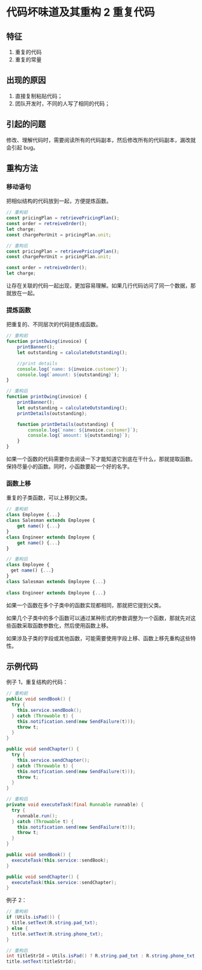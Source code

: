 # 代码坏味道及其重构 2 重复代码

## 特征

1. 重复的代码
2. 重复的常量

## 出现的原因

1. 直接复制粘贴代码；
2. 团队开发时，不同的人写了相同的代码；

## 引起的问题

修改、理解代码时，需要阅读所有的代码副本，然后修改所有的代码副本，漏改就会引起 bug。

## 重构方法

### 移动语句

把相似结构的代码放到一起，方便提炼函数。

```javascript
// 重构前
const pricingPlan = retrievePricingPlan(); 
const order = retreiveOrder();
let charge;
const chargePerUnit = pricingPlan.unit;

// 重构后
const pricingPlan = retrievePricingPlan(); 
const chargePerUnit = pricingPlan.unit; 

const order = retreiveOrder();
let charge;
```

让存在关联的代码一起出现，更加容易理解。如果几行代码访问了同一个数据，那就放在一起。

### 提炼函数

把重复的、不同层次的代码提炼成函数。

```JavaScript
// 重构前
function printOwing(invoice) {
	printBanner();　
	let outstanding = calculateOutstanding();　

	//print details　
	console.log(`name: ${invoice.customer}`);
	console.log(`amount: ${outstanding}`);
}

// 重构后
function printOwing(invoice) {
	printBanner();　
	let outstanding = calculateOutstanding();
	printDetails(outstanding);　

	function printDetails(outstanding) {　　
		console.log(`name: ${invoice.customer}`);　
		console.log(`amount: ${outstanding}`);　
	}
}
```

如果一个函数的代码需要你去阅读一下才能知道它到底在干什么，那就提取函数。保持尽量小的函数。同时，小函数要起一个好的名字。

### 函数上移

重复的子类函数，可以上移到父类。

```javascript
// 重构前
class Employee {...}
class Salesman extends Employee { 　
	get name() {...}
}
class Engineer extends Employee { 　
	get name() {...}
}

// 重构后
class Employee { 
　get name() {...}
}
class Salesman extends Employee {...}
 
class Engineer extends Employee {...}
```

如果一个函数在多个子类中的函数实现都相同，那就把它提到父类。

如果几个子类中的多个函数可以通过某种形式的参数调整为一个函数，那就先对这些函数采取函数参数化，然后使用函数上移。

如果涉及子类的字段或其他函数，可能需要使用字段上移、函数上移先重构这些特性。

## 示例代码

例子 1，重复结构的代码：

```java
// 重构前
public void sendBook() {
  try {
    this.service.sendBook();
  } catch (Throwable t) {
    this.notification.send(new SendFailure(t)));
    throw t;
  }
}

public void sendChapter() {
  try {
    this.service.sendChapter();
  } catch (Throwable t) {
    this.notification.send(new SendFailure(t)));
    throw t;
  }
}

// 重构后
private void executeTask(final Runnable runnable) {
  try {
    runnable.run();
  } catch (Throwable t) {
    this.notification.send(new SendFailure(t)));
    throw t;
  }
}

public void sendBook() {
  executeTask(this.service::sendBook);
}

public void sendChapter() {
  executeTask(this.service::sendChapter);
}
```

例子 2：
```java
// 重构前
if (Utils.isPad()) {
  title.setText(R.string.pad_txt);
} else {
  title.setText(R.string.phone_txt);
}

// 重构后
int titleStrId = Utils.isPad() ? R.string.pad_txt : R.string.phone_txt;
title.setText(titleStrId);
```